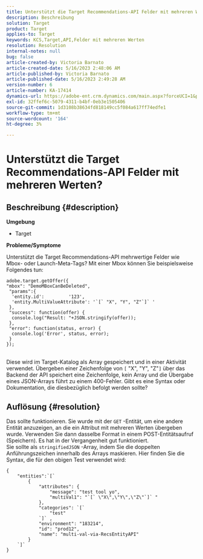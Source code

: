 ```yaml
---
title: Unterstützt die Target Recommendations-API Felder mit mehreren Werten?
description: Beschreibung
solution: Target
product: Target
applies-to: Target
keywords: KCS,Target,API,Felder mit mehreren Werten
resolution: Resolution
internal-notes: null
bug: false
article-created-by: Victoria Barnato
article-created-date: 5/16/2023 2:48:06 AM
article-published-by: Victoria Barnato
article-published-date: 5/16/2023 2:49:28 AM
version-number: 6
article-number: KA-17414
dynamics-url: https://adobe-ent.crm.dynamics.com/main.aspx?forceUCI=1&pagetype=entityrecord&etn=knowledgearticle&id=01b2ed10-94f3-ed11-8848-6045bd006ce9
exl-id: 32ffef6c-5079-4311-b4bf-0eb3e1505406
source-git-commit: 1d3108b38634fd818149cc5f084a617ff74edfe1
workflow-type: tm+mt
source-wordcount: '164'
ht-degree: 3%

---
```


# Unterstützt die Target Recommendations-API Felder mit mehreren Werten?

## Beschreibung {#description}

<b>Umgebung</b>
- Target


<b>Probleme/Symptome</b>

Unterstützt die Target Recommendations-API mehrwertige Felder wie Mbox- oder Launch-Meta-Tags? Mit einer Mbox können Sie beispielsweise Folgendes tun:


```
adobe.target.getOffer({
"mbox": "DemoMBoxCanBeDeleted",
 "params":{
  'entity.id':         '123',   
  'entity.MultiValueAttribute': '`[` "X", "Y", "Z"`]` '
 },
 "success": function(offer) {
  console.log("Result: "+JSON.stringify(offer));
 },
 "error": function(status, error) {
  console.log('Error', status, error);
 }
});
```

<br>Diese wird im Target-Katalog als Array gespeichert und in einer Aktivität verwendet. Übergeben einer Zeichenfolge von `[` &quot;X&quot;, &quot;Y&quot;, &quot;Z&quot;`]`  über das Backend der API speichert eine Zeichenfolge, kein Array und die Übergabe eines JSON-Arrays führt zu einem 400-Fehler. Gibt es eine Syntax oder Dokumentation, die diesbezüglich befolgt werden sollte?

## Auflösung {#resolution}


Das sollte funktionieren. Sie wurde mit der `GET` -Entität, um eine andere Entität anzuzeigen, an die ein Attribut mit mehreren Werten übergeben wurde. Verwenden Sie dann dasselbe Format in einem POST-Entitätsaufruf (Speichern). Es hat in der Vergangenheit gut funktioniert.
<br>Sie sollte als `stringifiedJSON` -Array, indem Sie die doppelten Anführungszeichen innerhalb des Arrays maskieren. Hier finden Sie die Syntax, die für den obigen Test verwendet wird:<br>

```
{
    "entities":`[` 
        {
            "attributes": {
                "message": "test tool yo",
                "multiVal1": "`[` \"X\",\"Y\",\"Z\"`]` "
            },
            "categories": `[` 
                "test"
            `]` ,
            "environment": "183214",
            "id": "prod12",
            "name": "multi-val-via-RecsEntityAPI"
        }
    `]` 
}
```
